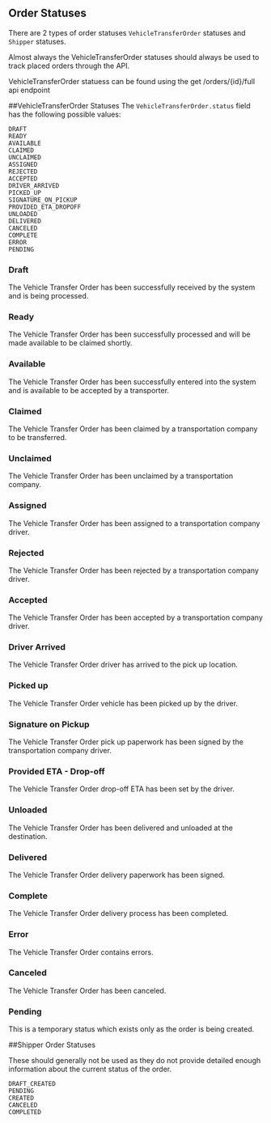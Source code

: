 ## Order Statuses

There are 2 types of order statuses `VehicleTransferOrder` statuses and `Shipper` statuses.  

Almost always the VehicleTransferOrder statuses should always be used to track placed orders through the API.

VehicleTransferOrder statuess can be found using the get
/orders/{id}/full api endpoint

##VehicleTransferOrder Statuses
The `VehicleTransferOrder.status` field has the following possible values:
```
DRAFT
READY
AVAILABLE
CLAIMED
UNCLAIMED
ASSIGNED
REJECTED
ACCEPTED
DRIVER_ARRIVED
PICKED_UP
SIGNATURE_ON_PICKUP
PROVIDED_ETA_DROPOFF
UNLOADED
DELIVERED
CANCELED
COMPLETE
ERROR
PENDING
```

### Draft
The Vehicle Transfer Order has been successfully received by the system and is being processed.

### Ready
The Vehicle Transfer Order has been successfully processed and will be made available to be claimed shortly.

### Available
The Vehicle Transfer Order has been successfully entered into the system and is available to be accepted by a
 transporter.

### Claimed
The Vehicle Transfer Order has been claimed by a transportation company to be transferred.

### Unclaimed
The Vehicle Transfer Order has been unclaimed by a transportation company.

### Assigned
The Vehicle Transfer Order has been assigned to a transportation company driver.

### Rejected
The Vehicle Transfer Order has been rejected by a transportation company driver.

### Accepted
The Vehicle Transfer Order has been accepted by a transportation company driver.

### Driver Arrived
The Vehicle Transfer Order driver has arrived to the pick up location.

### Picked up
The Vehicle Transfer Order vehicle has been picked up by the driver.

### Signature on Pickup
The Vehicle Transfer Order pick up paperwork has been signed by the transportation company driver.

### Provided ETA - Drop-off
The Vehicle Transfer Order drop-off ETA has been set by the driver.

### Unloaded
The Vehicle Transfer Order has been delivered and unloaded at the destination.

### Delivered
The Vehicle Transfer Order delivery paperwork has been signed.

### Complete
The Vehicle Transfer Order delivery process has been completed.

### Error
The Vehicle Transfer Order contains errors.

### Canceled
The Vehicle Transfer Order has been canceled.

### Pending
This is a temporary status which exists only as the order is being created.

##Shipper Order Statuses

These should generally not be used as they do not provide detailed enough information about the current status of the order.

```ERROR
DRAFT_CREATED
PENDING
CREATED
CANCELED
COMPLETED
